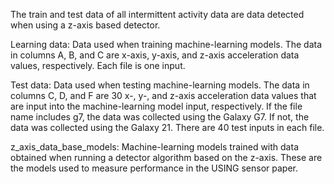 The train and test data of all intermittent activity data are data detected when using a z-axis based detector.

Learning data: Data used when training machine-learning models. The data in columns A, B, and C are x-axis, y-axis, and z-axis acceleration data values, respectively. Each file is one input.

Test data: Data used when testing machine-learning models. The data in columns C, D, and F are 30 x-, y-, and z-axis acceleration data values that are input into the machine-learning model input, respectively. If the file name includes g7, the data was collected using the Galaxy G7. If not, the data was collected using the Galaxy 21. There are 40 test inputs in each file.

z_axis_data_base_models: Machine-learning models trained with data obtained when running a detector algorithm based on the z-axis. These are the models used to measure performance in the USING sensor paper.
